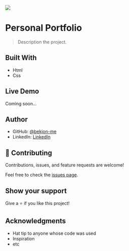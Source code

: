 ![](https://img.shields.io/badge/Microverse-blueviolet)

# Personal Portfolio

> Description the project.


## Built With

- Html
- Css

## Live Demo

Coming soon...



## Author


- GitHub: [@bekjon-me](https://github.com/bekjon-me)
- LinkedIn: [LinkedIn](https://linkedin.com/in/bekjonishpulatov)


## 🤝 Contributing

Contributions, issues, and feature requests are welcome!

Feel free to check the [issues page](../../issues/).

## Show your support

Give a ⭐️ if you like this project!

## Acknowledgments

- Hat tip to anyone whose code was used
- Inspiration
- etc


